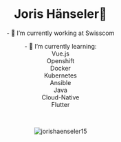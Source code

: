 

<h1 align="center">Joris Hänseler🤳</h1>
<div align="center">
  <p>- 🔭 I’m currently working at Swisscom</p>
<p>- 🌱 I’m currently learning:<br>
  Vue.js <br>
  Openshift <br>
  Docker <br>
  Kubernetes <br>
  Ansible <br>
  Java <br>
  Cloud-Native <br>
  Flutter <br>
</p>
  <br>
<p><img align="center" src="https://github-readme-streak-stats.herokuapp.com/?user=jorishaenseler15&" alt="jorishaenseler15" /></p>
  <br>
